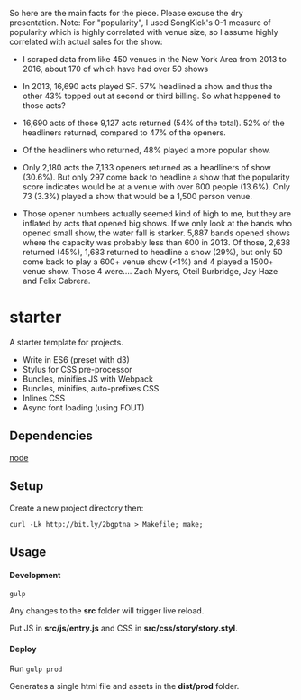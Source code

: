 So here are the main facts for the piece. Please excuse the dry presentation. Note: For "popularity", I used SongKick's 0-1 measure of popularity which is highly correlated with venue size, so I assume highly correlated with actual sales for the show:

- I scraped data from like 450 venues in the New York Area from 2013 to 2016, about 170 of which have had over 50 shows

- In 2013, 16,690 acts played SF. 57% headlined a show and thus the other 43% topped out at second or third billing. So what happened to those acts?

- 16,690 acts of those 9,127 acts returned (54% of the total). 52% of the headliners returned, compared to 47% of the openers.

- Of the headliners who returned, 48% played a more popular show.

- Only 2,180 acts the 7,133 openers returned as a headliners of show (30.6%). But only 297 come back to headline a show that the popularity score indicates would be at a venue with over 600 people (13.6%). Only 73 (3.3%) played a show that would be a 1,500 person venue.

- Those opener numbers actually seemed kind of high to me, but they are inflated by acts that opened big shows. If we only look at the bands who opened small show, the water fall is starker. 5,887 bands opened shows where the capacity was probably less than 600 in 2013. Of those, 2,638 returned (45%), 1,683 returned to headline a show (29%), but only 50 come back to play a 600+ venue show (<1%) and 4 played a 1500+ venue show. Those 4 were…. Zach Myers, Oteil Burbridge, Jay Haze and Felix Cabrera.


# starter

A starter template for projects.

* Write in ES6 (preset with d3)
* Stylus for CSS pre-processor
* Bundles, minifies JS with Webpack
* Bundles, minifies, auto-prefixes CSS
* Inlines CSS
* Async font loading (using FOUT)

## Dependencies
[node](http://nodejs.org)

## Setup
Create a new project directory then:

```
curl -Lk http://bit.ly/2bgptna > Makefile; make;
```

## Usage

#### Development
`gulp`

Any changes to the **src** folder will trigger live reload.

Put JS in **src/js/entry.js** and CSS in **src/css/story/story.styl**.

#### Deploy

Run `gulp prod`

Generates a single html file and assets in the **dist/prod** folder.